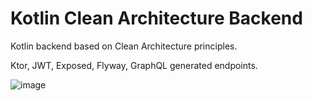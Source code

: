 # Kotlin Clean Architecture Backend
Kotlin backend based on Clean Architecture principles.

Ktor, JWT, Exposed, Flyway, GraphQL generated endpoints.

![image](https://user-images.githubusercontent.com/9130193/119733737-3afed980-be7a-11eb-8970-3891fc2632f1.png)
